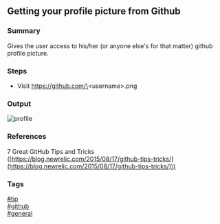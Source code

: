 ## Getting your profile picture from Github

### Summary
Gives the user access to his/her (or anyone else's for that matter) github profile picture.

### Steps
- Visit https://github.com/\<username\>.png

### Output
![profile](https://cloud.githubusercontent.com/assets/19519411/20754883/8f97e978-b6d2-11e6-8380-4bec8eee5cbe.png)  

### References
7 Great GitHub Tips and Tricks \([https://blog.newrelic.com/2015/08/17/github-tips-tricks/](https://blog.newrelic.com/2015/08/17/github-tips-tricks/)\)

### Tags
[#tip](../../tips.md)  
[#github](../github.md)  
[#general](general.md)  
